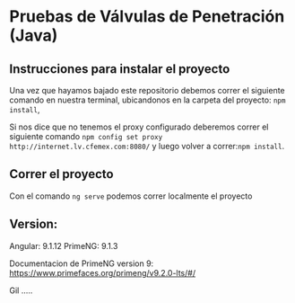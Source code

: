 # Pruebas de Válvulas de Penetración (Java)

## Instrucciones para instalar el proyecto

Una vez que hayamos bajado este repositorio debemos correr el siguiente comando en nuestra terminal, ubicandonos en la carpeta del proyecto: `npm install`,

Si nos dice que no tenemos el proxy configurado deberemos correr el siguiente comando `npm config set proxy http://internet.lv.cfemex.com:8080/` y luego volver a correr:`npm install`.

## Correr el proyecto

Con el comando `ng serve` podemos correr localmente el proyecto

## Version:

Angular: 9.1.12
PrimeNG: 9.1.3

Documentacion de PrimeNG version 9: https://www.primefaces.org/primeng/v9.2.0-lts/#/



Gil .....